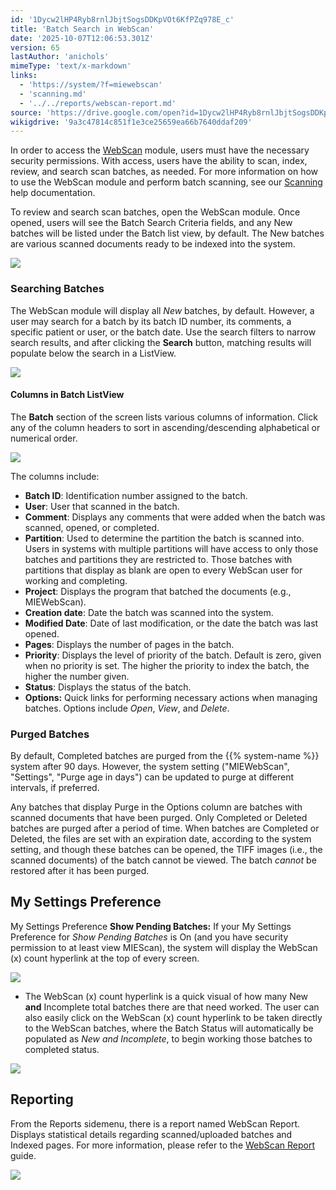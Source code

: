 ```yaml
---
id: '1Dycw2lHP4Ryb8rnlJbjtSogsDDKpVOt6KfPZq978E_c'
title: 'Batch Search in WebScan'
date: '2025-10-07T12:06:53.301Z'
version: 65
lastAuthor: 'anichols'
mimeType: 'text/x-markdown'
links:
  - 'https://system/?f=miewebscan'
  - 'scanning.md'
  - '../../reports/webscan-report.md'
source: 'https://drive.google.com/open?id=1Dycw2lHP4Ryb8rnlJbjtSogsDDKpVOt6KfPZq978E_c'
wikigdrive: '9a3c47814c851f1e3ce25659ea66b7640ddaf209'
---
```

In order to access the [WebScan](https://system/?f=miewebscan) module, users must have the necessary security permissions. With access, users have the ability to scan, index, review, and search scan batches, as needed. For more information on how to use the WebScan module and perform batch scanning, see our [Scanning](scanning.md) help documentation.

To review and search scan batches, open the WebScan module. Once opened, users will see the Batch Search Criteria fields, and any New batches will be listed under the Batch list view, by default. The New batches are various scanned documents ready to be indexed into the system.

![](../batch-search-in-webscan.assets/ba4961794c4ade64ed7fb5531f348268.png)

### Searching Batches

The WebScan module will display all *New* batches, by default. However, a user may search for a batch by its batch ID number, its comments, a specific patient or user, or the batch date. Use the search filters to narrow search results, and after clicking the **Search** button, matching results will populate below the search in a ListView.

![](../batch-search-in-webscan.assets/51c17a6d74053712dfe1ff9470569949.png)

#### Columns in Batch ListView

The **Batch** section of the screen lists various columns of information. Click any of the column headers to sort in ascending/descending alphabetical or numerical order.

![](../batch-search-in-webscan.assets/218f52092de3d49968cad6eaa392d4c0.png)

The columns include:

* <strong>Batch ID</strong>: Identification number assigned to the batch.
* <strong>User</strong>: User that scanned in the batch.
* <strong>Comment</strong>: Displays any comments that were added when the batch was scanned, opened, or completed.
* <strong>Partition</strong>: Used to determine the partition the batch is scanned into. Users in systems with multiple partitions will have access to only those batches and partitions they are restricted to. Those batches with partitions that display as blank are open to every WebScan user for working and completing.
* <strong>Project</strong>: Displays the program that batched the documents (e.g., MIEWebScan).
* <strong>Creation date</strong>: Date the batch was scanned into the system.
* <strong>Modified Date</strong>: Date of last modification, or the date the batch was last opened.
* <strong>Pages</strong>: Displays the number of pages in the batch.
* <strong>Priority</strong>: Displays the level of priority of the batch. Default is zero, given when no priority is set. The higher the priority to index the batch, the higher the number given.
* <strong>Status</strong>: Displays the status of the batch.
* <strong>Options:</strong> Quick links for performing necessary actions when managing batches. Options include <em>Open</em>, <em>View</em>, and <em>Delete</em>.

### Purged Batches

By default, Completed batches are purged from the {{% system-name %}} system after 90 days. However, the system setting ("MIEWebScan", "Settings", "Purge age in days") can be updated to purge at different intervals, if preferred.

Any batches that display Purge in the Options column are batches with scanned documents that have been purged. Only Completed or Deleted batches are purged after a period of time. When batches are Completed or Deleted, the files are set with an expiration date, according to the system setting, and though these batches can be opened, the TIFF images (i.e., the scanned documents) of the batch cannot be viewed. The batch *cannot* be restored after it has been purged.

## My Settings Preference

My Settings Preference **Show Pending Batches:** If your My Settings Preference for *Show Pending Batches* is On (and you have security permission to at least view MIEScan), the system will display the WebScan (x) count hyperlink at the top of every screen.

![](../batch-search-in-webscan.assets/0648372bb9ec6f9de23131655d61e146.png)

* The WebScan (x) count hyperlink is a quick visual of how many New <strong>and</strong> Incomplete total batches there are that need worked.  The user can also easily click on the WebScan (x) count hyperlink to be taken directly to the WebScan batches, where the Batch Status will automatically be populated as <em>New and Incomplete</em>, to begin working those batches to completed status.

![](../batch-search-in-webscan.assets/d7964dac86590b8c652cfe27ce60e97d.png)

## Reporting

From the Reports sidemenu, there is a report named WebScan Report.  Displays statistical details regarding scanned/uploaded batches and Indexed pages.  For more information, please refer to the [WebScan Report ](../../reports/webscan-report.md)guide.

![](../batch-search-in-webscan.assets/bfbb78e09c33dd0adfe6be7dc0cfeede.png)
